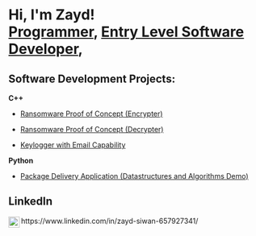 <h1>Hi, I'm Zayd! <br/><a href="https://github.com/ZaydSiwan">Programmer</a>, <a href="https://www.linkedin.com/in/joshmadakor/">Entry Level Software Developer</a>, 

<h2> Software Development Projects:</h2>
<b>C++</b>

- [Ransomware Proof of Concept (Encrypter)](https://github.com/joshmadakor1/EncrypterPOC)
    
- [Ransomware Proof of Concept (Decrypter)](https://github.com/joshmadakor1/DecrypterPOC)
    
- [Keylogger with Email Capability](https://github.com/joshmadakor1/Key-Logger-With-Email)

<b>Python</b>
  - [Package Delivery Application (Datastructures and Algorithms Demo)](https://github.com/joshmadakor1/Package-Delivery-Pathfinding-Algorithm)

<h2> LinkedIn</h2>
<img align="left" alt="JoshMadakor | LinkedIn" width="22px" src="https://cdn.jsdelivr.net/npm/simple-icons@v3/icons/linkedin.svg" />
https://www.linkedin.com/in/zayd-siwan-657927341/
<!--

<h2> Certifications </h2>

**ZaydSiwan/ZaydSiwan** is a ✨ _special_ ✨ repository because its `README.md` (this file) appears on your GitHub profile.


